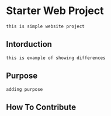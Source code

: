 # Starter Web Project
	this is simple website project

## Intorduction
	this is example of showing differences

## Purpose
	adding purpose
## How To Contribute

